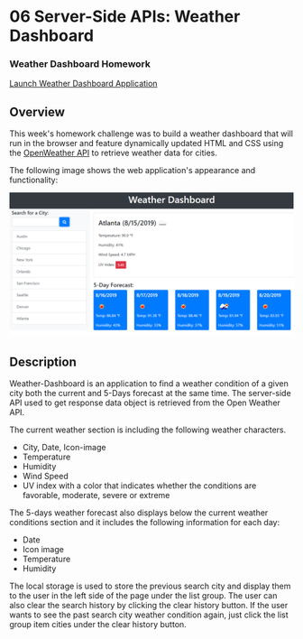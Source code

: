 # 06 Server-Side APIs: Weather Dashboard
### Weather Dashboard Homework

[Launch Weather Dashboard Application](https://pdxbellasaurus.github.io/UofO06serversideApi/)

## Overview
This week's homework challenge was to build a weather dashboard that will run in the browser and feature dynamically updated HTML and CSS using the [OpenWeather API](https://openweathermap.org/api) to retrieve weather data for cities.

The following image shows the web application's appearance and functionality:

<img src="./assets/img/06-server-side-apis-homework-demo.png" alt="Team Page Generator Command-line app" width="600">

## Description
Weather-Dashboard is an application to find a weather condition of a given city both the current and 5-Days forecast at the same time. The server-side API used to get response data object is retrieved from the Open Weather API. 

The current weather section is including the following weather characters.
* City, Date, Icon-image
* Temperature
* Humidity
* Wind Speed
* UV index with a color that indicates whether the conditions are favorable, moderate, severe or extreme

The 5-days weather forecast also displays below the current weather conditions section and it includes the following information for each day:
* Date
* Icon image
* Temperature
* Humidity

The local storage is used to store the previous search city and display them to the user in the left side of the page under the list group. The user can also clear the search history by clicking the clear history button. If the user wants to see the past search city weather condition again, just click the list group item cities under the clear history button.
